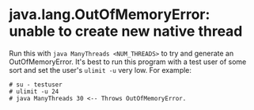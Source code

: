 # java.lang.OutOfMemoryError: unable to create new native thread

Run this with `java ManyThreads <NUM_THREADS>` to try and generate an OutOfMemoryError. It's best to run this program with a test user of some sort and set the user's `ulimit -u` very low. For example:

```
# su - testuser
# ulimit -u 24
# java ManyThreads 30 <-- Throws OutOfMemoryError.
```
